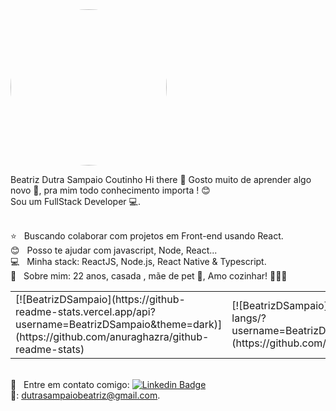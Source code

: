 <img width="250px" style="border-radius: 50%;" src="https://avatars.githubusercontent.com/u/108286202?s=400&u=ad306d95b1bc3afd20ae6ee1e41262597dc93abd&v=4">

Beatriz Dutra Sampaio Coutinho
Hi there 👋
Gosto muito de aprender algo novo 🌱, pra mim todo conhecimento importa ! 😊<br/>
Sou um FullStack Developer 💻.

<br/> ⭐️ &nbsp; Buscando colaborar com projetos em Front-end usando React.
<br/> 😊 &nbsp; Posso te ajudar com javascript, Node, React...
<br/> 💻 &nbsp; Minha stack: ReactJS, Node.js, React Native & Typescript.
<br/> 💬  &nbsp; Sobre mim: 22 anos, casada , mãe de pet 🐾, Amo cozinhar! 👩🏻‍🍳

<table>
  <tr>
    <td>
      [![BeatrizDSampaio](https://github-readme-stats.vercel.app/api?username=BeatrizDSampaio&theme=dark)](https://github.com/anuraghazra/github-readme-stats)
    </td>
    <td>
      [![BeatrizDSampaio](https://github-readme-stats.vercel.app/api/top-langs/?username=BeatrizDSampaio&hide=html&layout=compact&theme=dark)](https://github.com/anuraghazra/github-readme-stats)
    </td>
  </tr>
</table>

<br/> 📧 &nbsp; Entre em contato comigo: [![Linkedin Badge](https://img.shields.io/badge/-BeatrizCoutinho-blue?style=flat-square&logo=Linkedin&logoColor=white&link=https://www.linkedin.com/in/beatriz-dutra-sampaio/)](https://www.linkedin.com/in/beatriz-dutra-sampaio-0b987a18b/) 
<br/>📧: dutrasampaiobeatriz@gmail.com.
